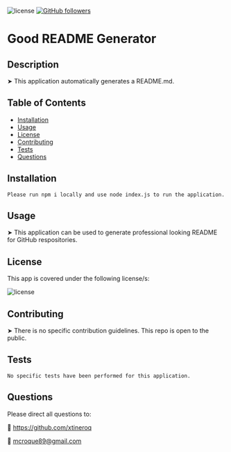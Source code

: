 
  ![license](https://img.shields.io/badge/license-ISC-brightgreen)
  [![GitHub followers](https://img.shields.io/github/followers/xtineroq.svg?style=social&label=Followers)](https://github.com/xtineroq?tab=followers)
  
  # Good README Generator

  ## Description
  ➤ This application automatically generates a README.md.

  ## Table of Contents
  * [Installation](#installation)
  * [Usage](#usage)
  * [License](#license)
  * [Contributing](#contributing)
  * [Tests](#tests)
  * [Questions](#questions)

  ## Installation
  ```
  Please run npm i locally and use node index.js to run the application.
  ```
  
  ## Usage
  ➤ This application can be used to generate professional looking README for GitHub respositories.

  ## License
  This app is covered under the following license/s:

  ![license](https://img.shields.io/badge/license-ISC-brightgreen)

  ## Contributing
  ➤ There is no specific contribution guidelines. This repo is open to the public.

  ## Tests
  ```
  No specific tests have been performed for this application.
  ```

  ## Questions
  Please direct all questions to:

  👤 https://github.com/xtineroq

  📧 mcroque89@gmail.com
  